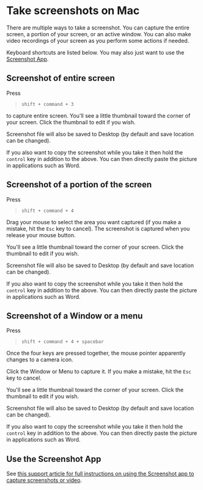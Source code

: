 # Take screenshots on Mac

There are multiple ways to take a screenshot. You can capture the entire screen, a portion of your screen, or an active window. You can also make video recordings of your screen as you perform some actions if needed.

Keyboard shortcuts are listed below. You may also just want to use the [Screenshot App](https://support.apple.com/guide/mac-help/take-a-screenshot-or-screen-recording-mh26782/mac).

## Screenshot of entire screen

Press
> ``shift + command + 3``

to capture entire screen. You'll see a little thumbnail toward the corner of your screen. Click the thumbnail to edit if you wish. 

Screenshot file will also be saved to Desktop (by default and save location can be changed).

If you also want to copy the screenshot while you take it then hold the ``control`` key in addition to the above. You can then directly paste the picture in applications such as Word.

## Screenshot of a portion of the screen

Press
> ``shift + command + 4``

Drag your mouse to select the area you want captured (if you make a mistake, hit the ``Esc`` key to cancel). The screenshot is captured when you release your mouse button.

You'll see a little thumbnail toward the corner of your screen. Click the thumbnail to edit if you wish. 

Screenshot file will also be saved to Desktop (by default and save location can be changed).

If you also want to copy the screenshot while you take it then hold the ``control`` key in addition to the above. You can then directly paste the picture in applications such as Word.

## Screenshot of a Window or a menu

Press
> ``shift + command + 4 + spacebar``

Once the four keys are pressed together, the mouse pointer apparently changes to a camera icon. 

Click the Window or Menu to capture it. If you make a mistake, hit the ``Esc`` key to cancel.

You'll see a little thumbnail toward the corner of your screen. Click the thumbnail to edit if you wish. 

Screenshot file will also be saved to Desktop (by default and save location can be changed).

If you also want to copy the screenshot while you take it then hold the ``control`` key in addition to the above. You can then directly paste the picture in applications such as Word.

## Use the Screenshot App

See [this support article for full instructions on using the Screenshot app to capture screenshots or video](https://support.apple.com/guide/mac-help/take-a-screenshot-or-screen-recording-mh26782/mac).